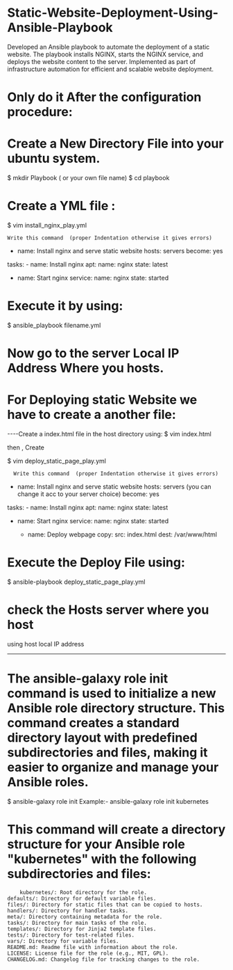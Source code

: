 # Static-Website-Deployment-Using-Ansible-Playbook
Developed an Ansible playbook to automate the deployment of a static website. The playbook installs NGINX, starts the NGINX service, and deploys the website content to the server. Implemented as part of infrastructure automation for efficient and scalable website deployment.

# Only do it After the configuration procedure:

# Create a New Directory File into your ubuntu system.
$ mkdir Playbook ( or your own file name)
$ cd playbook

# Create a YML file :
$ vim install_nginx_play.yml

    Write this command  (proper Indentation otherwise it gives errors)
    
  - name: Install nginx and serve static website
  hosts: servers
  become: yes

  tasks:
    - name: Install nginx
      apt:
        name: nginx
        state: latest

  - name: Start nginx
      service:
        name: nginx
        state: started

# Execute it by using:
$ ansible_playbook filename.yml

# Now go to the server Local IP Address Where you hosts.

# For Deploying static Website we have to create a another file:
----Create a index.html file in the host directory using:
$ vim index.html

then , Create

$ vim deploy_static_page_play.yml

      Write this command  (proper Indentation otherwise it gives errors)

  - name: Install nginx and serve static website
  hosts: servers (you can change it acc to your server choice)
  become: yes

  tasks:
    - name: Install nginx
      apt:
        name: nginx
        state: latest

  - name: Start nginx
      service:
        name: nginx
        state: started

    - name: Deploy webpage
      copy:
        src: index.html
        dest: /var/www/html

# Execute the Deploy File using:
$ ansible-playbook deploy_static_page_play.yml

# check the Hosts server where you host 
using host local IP address



-----------------------------------------------


# The ansible-galaxy role init command is used to initialize a new Ansible role directory structure. This command creates a standard directory layout with predefined subdirectories and files, making it easier to organize and manage your Ansible roles.

$ ansible-galaxy role init
Example:- ansible-galaxy role init kubernetes

# This command will create a directory structure for your Ansible role "kubernetes" with the following subdirectories and files:

        kubernetes/: Root directory for the role.
    defaults/: Directory for default variable files.
    files/: Directory for static files that can be copied to hosts.
    handlers/: Directory for handler tasks.
    meta/: Directory containing metadata for the role.
    tasks/: Directory for main tasks of the role.
    templates/: Directory for Jinja2 template files.
    tests/: Directory for test-related files.
    vars/: Directory for variable files.
    README.md: Readme file with information about the role.
    LICENSE: License file for the role (e.g., MIT, GPL).
    CHANGELOG.md: Changelog file for tracking changes to the role.



